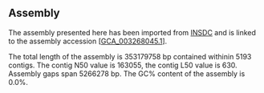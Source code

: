 **Assembly**
--------

The assembly presented here has been imported from [INSDC](http://www.insdc.org) and is linked to the assembly accession [[GCA\_003268045.1](http://www.ebi.ac.uk/ena/data/view/GCA_003268045.1)].

The total length of the assembly is 353179758 bp contained withinin 5193 contigs.
The contig N50 value is 163055, the contig L50 value is 630.
Assembly gaps span 5266278 bp. The GC% content of the assembly is 0.0%.
